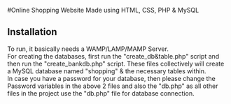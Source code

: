 #Online Shopping Website
Made using HTML, CSS, PHP & MySQL

## Installation
To run, it basically needs a WAMP/LAMP/MAMP Server. <br>
For creating the databases, first run the "create_db&table.php" script and then run the "create_bankdb.php" script. These files collectively  will create a MySQL database named "shopping" & the necessary tables within.<br>
In case you have a password for your database, then please change the Password variables in the above 2 files and also the "db.php" as all other files in the project use the "db.php" file for database connection.
